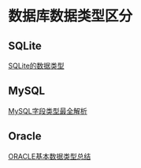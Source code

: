 # 数据库数据类型区分

## SQLite

[SQLite的数据类型](https://wangwl.net/static/pages/sqlite_datatype.html)

## MySQL

[MySQL字段类型最全解析](https://segmentfault.com/a/1190000039139882)

## Oracle

[ORACLE基本数据类型总结](https://developer.aliyun.com/article/33855)

